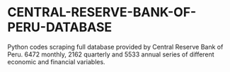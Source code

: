 # CENTRAL-RESERVE-BANK-OF-PERU-DATABASE
Python codes scraping full database provided by Central Reserve Bank of Peru. 6472 monthly, 2162 quarterly and 5533 annual series of different economic and financial variables.
